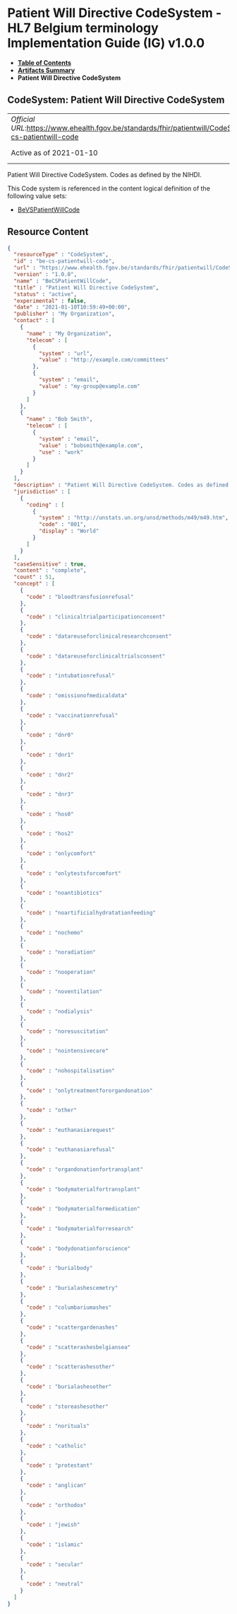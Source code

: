 # Patient Will Directive CodeSystem - HL7 Belgium terminology Implementation Guide (IG) v1.0.0

* [**Table of Contents**](toc.md)
* [**Artifacts Summary**](artifacts.md)
* **Patient Will Directive CodeSystem**

## CodeSystem: Patient Will Directive CodeSystem 

| | |
| :--- | :--- |
| *Official URL*:https://www.ehealth.fgov.be/standards/fhir/patientwill/CodeSystem/be-cs-patientwill-code | *Version*:1.0.0 |
| Active as of 2021-01-10 | *Computable Name*:BeCSPatientWillCode |

 
Patient Will Directive CodeSystem. Codes as defined by the NIHDI. 

 This Code system is referenced in the content logical definition of the following value sets: 

* [BeVSPatientWillCode](ValueSet-be-vs-patientwill-code.md)



## Resource Content

```json
{
  "resourceType" : "CodeSystem",
  "id" : "be-cs-patientwill-code",
  "url" : "https://www.ehealth.fgov.be/standards/fhir/patientwill/CodeSystem/be-cs-patientwill-code",
  "version" : "1.0.0",
  "name" : "BeCSPatientWillCode",
  "title" : "Patient Will Directive CodeSystem",
  "status" : "active",
  "experimental" : false,
  "date" : "2021-01-10T10:59:49+00:00",
  "publisher" : "My Organization",
  "contact" : [
    {
      "name" : "My Organization",
      "telecom" : [
        {
          "system" : "url",
          "value" : "http://example.com/committees"
        },
        {
          "system" : "email",
          "value" : "my-group@example.com"
        }
      ]
    },
    {
      "name" : "Bob Smith",
      "telecom" : [
        {
          "system" : "email",
          "value" : "bobsmith@example.com",
          "use" : "work"
        }
      ]
    }
  ],
  "description" : "Patient Will Directive CodeSystem. Codes as defined by the NIHDI.",
  "jurisdiction" : [
    {
      "coding" : [
        {
          "system" : "http://unstats.un.org/unsd/methods/m49/m49.htm",
          "code" : "001",
          "display" : "World"
        }
      ]
    }
  ],
  "caseSensitive" : true,
  "content" : "complete",
  "count" : 51,
  "concept" : [
    {
      "code" : "bloodtransfusionrefusal"
    },
    {
      "code" : "clinicaltrialparticipationconsent"
    },
    {
      "code" : "datareuseforclinicalresearchconsent"
    },
    {
      "code" : "datareuseforclinicaltrialsconsent"
    },
    {
      "code" : "intubationrefusal"
    },
    {
      "code" : "omissionofmedicaldata"
    },
    {
      "code" : "vaccinationrefusal"
    },
    {
      "code" : "dnr0"
    },
    {
      "code" : "dnr1"
    },
    {
      "code" : "dnr2"
    },
    {
      "code" : "dnr3"
    },
    {
      "code" : "hos0"
    },
    {
      "code" : "hos2"
    },
    {
      "code" : "onlycomfort"
    },
    {
      "code" : "onlytestsforcomfort"
    },
    {
      "code" : "noantibiotics"
    },
    {
      "code" : "noartificialhydratationfeeding"
    },
    {
      "code" : "nochemo"
    },
    {
      "code" : "noradiation"
    },
    {
      "code" : "nooperation"
    },
    {
      "code" : "noventilation"
    },
    {
      "code" : "nodialysis"
    },
    {
      "code" : "noresuscitation"
    },
    {
      "code" : "nointensivecare"
    },
    {
      "code" : "nohospitalisation"
    },
    {
      "code" : "onlytreatmentfororgandonation"
    },
    {
      "code" : "other"
    },
    {
      "code" : "euthanasiarequest"
    },
    {
      "code" : "euthanasiarefusal"
    },
    {
      "code" : "organdonationfortransplant"
    },
    {
      "code" : "bodymaterialfortransplant"
    },
    {
      "code" : "bodymaterialformedication"
    },
    {
      "code" : "bodymaterialforresearch"
    },
    {
      "code" : "bodydonationforscience"
    },
    {
      "code" : "burialbody"
    },
    {
      "code" : "burialashescemetry"
    },
    {
      "code" : "columbariumashes"
    },
    {
      "code" : "scattergardenashes"
    },
    {
      "code" : "scatterashesbelgiansea"
    },
    {
      "code" : "scatterashesother"
    },
    {
      "code" : "burialashesother"
    },
    {
      "code" : "storeashesother"
    },
    {
      "code" : "norituals"
    },
    {
      "code" : "catholic"
    },
    {
      "code" : "protestant"
    },
    {
      "code" : "anglican"
    },
    {
      "code" : "orthodox"
    },
    {
      "code" : "jewish"
    },
    {
      "code" : "islamic"
    },
    {
      "code" : "secular"
    },
    {
      "code" : "neutral"
    }
  ]
}

```
